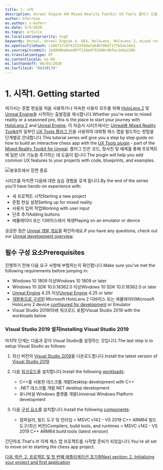 ```yaml
---
title: 1. 시작
description: Unreal Engine 4와 Mixed Reality Toolkit UX Tools 플러그 인을 사용하여 간단한 체스 앱을 만드는 자습서 시리즈 1/6부
author: hferrone
ms.author: v-haferr
ms.date: 5/5/2020
ms.topic: article
ms.localizationpriority: high
keywords: Unreal, Unreal Engine 4, UE4, HoloLens, HoloLens 2, mixed reality, 자습서, 시작, mrtk, uxt, UX Tools, 설명서
ms.openlocfilehash: c16671fc8f4233378dafa646786df1f7b5ae18e1
ms.sourcegitcommit: 1b8090ba6aed9ff128e4f32d40c96fac2e6a220b
ms.translationtype: HT
ms.contentlocale: ko-KR
ms.lasthandoff: 06/03/2020
ms.locfileid: "84330170"
---
```

# <a name="1-getting-started"></a><span data-ttu-id="0c798-104">1. 시작</span><span class="sxs-lookup"><span data-stu-id="0c798-104">1. Getting started</span></span>

<span data-ttu-id="0c798-105">여기서는 혼합 현실을 처음 사용하거나 익숙한 사용자 모두를 위해 [HoloLens 2](https://docs.microsoft.com/windows/mixed-reality/) 및 [Unreal Engine](https://www.unrealengine.com/en-US/)을 시작하는 출발점을 제시합니다.</span><span class="sxs-lookup"><span data-stu-id="0c798-105">Whether you're new to mixed reality or a seasoned pro, this is the place to start your journey with [HoloLens 2](https://docs.microsoft.com/windows/mixed-reality/) and [Unreal Engine](https://www.unrealengine.com/en-US/).</span></span> <span data-ttu-id="0c798-106">이 자습서 시리즈에서는 [Unreal용 Mixed Reality Toolkit](https://github.com/microsoft/MixedRealityToolkit-Unreal)의 일부인 [UX Tools 플러그 인](https://github.com/microsoft/MixedReality-UXTools-Unreal)을 사용하여 대화형 체스 앱을 빌드하는 방법을 단계별로 안내합니다.</span><span class="sxs-lookup"><span data-stu-id="0c798-106">This tutorial series will give you a step by step guide on how to build an interactive chess app with the [UX Tools plugin](https://github.com/microsoft/MixedReality-UXTools-Unreal) - part of the [Mixed Reality Toolkit for Unreal](https://github.com/microsoft/MixedRealityToolkit-Unreal).</span></span> <span data-ttu-id="0c798-107">플러그 인은 코드, 청사진 및 예제를 통해 프로젝트에 일반 UX 기능을 추가하는 데 도움이 됩니다.</span><span class="sxs-lookup"><span data-stu-id="0c798-107">The plugin will help you add common UX features to your projects with code, blueprints, and examples.</span></span> 

![뷰포트에서 장면 종료](images/unreal-uxt/5-endscene.PNG)

<span data-ttu-id="0c798-109">시리즈를 마치면 다음에 대한 실습 경험을 갖게 됩니다.</span><span class="sxs-lookup"><span data-stu-id="0c798-109">By the end of the series you'll have hands-on experience with:</span></span>
* <span data-ttu-id="0c798-110">새 프로젝트 시작</span><span class="sxs-lookup"><span data-stu-id="0c798-110">Starting a new project</span></span>
* <span data-ttu-id="0c798-111">혼합 현실 설정</span><span class="sxs-lookup"><span data-stu-id="0c798-111">Setting up for mixed reality</span></span>
* <span data-ttu-id="0c798-112">사용자 입력 작업</span><span class="sxs-lookup"><span data-stu-id="0c798-112">Working with user input</span></span>
* <span data-ttu-id="0c798-113">단추 추가</span><span class="sxs-lookup"><span data-stu-id="0c798-113">Adding buttons</span></span>
* <span data-ttu-id="0c798-114">에뮬레이터 또는 디바이스에서 재생</span><span class="sxs-lookup"><span data-stu-id="0c798-114">Playing on an emulator or device</span></span>

<span data-ttu-id="0c798-115">궁금한 점은 [Unreal 개발 개요](https://docs.microsoft.com/windows/mixed-reality/unreal-development-overview)를 확인하세요.</span><span class="sxs-lookup"><span data-stu-id="0c798-115">If you have any questions, check out our [Unreal development overview](https://docs.microsoft.com/windows/mixed-reality/unreal-development-overview).</span></span>

## <a name="prerequisites"></a><span data-ttu-id="0c798-116">필수 구성 요소</span><span class="sxs-lookup"><span data-stu-id="0c798-116">Prerequisites</span></span>
<span data-ttu-id="0c798-117">진행하기 전에 다음 요구 사항에 부합하는지 확인합니다.</span><span class="sxs-lookup"><span data-stu-id="0c798-117">Make sure you've met the following requirements before jumping in:</span></span>
* <span data-ttu-id="0c798-118">Windows 10 1809 이상</span><span class="sxs-lookup"><span data-stu-id="0c798-118">Windows 10 1809 or later</span></span>
* <span data-ttu-id="0c798-119">Windows 10 SDK 10.0.18362.0 이상</span><span class="sxs-lookup"><span data-stu-id="0c798-119">Windows 10 SDK 10.0.18362.0 or later</span></span>
* <span data-ttu-id="0c798-120">[Unreal Engine](https://www.unrealengine.com/en-US/get-now) 4.25 이상</span><span class="sxs-lookup"><span data-stu-id="0c798-120">[Unreal Engine](https://www.unrealengine.com/en-US/get-now) 4.25 or later</span></span>
* <span data-ttu-id="0c798-121">[개발용으로 구성된](using-visual-studio.md#enabling-developer-mode) Microsoft HoloLens 2 디바이스 또는 에뮬레이터</span><span class="sxs-lookup"><span data-stu-id="0c798-121">Microsoft HoloLens 2 device [configured for development](using-visual-studio.md#enabling-developer-mode) or Emulator</span></span>
* <span data-ttu-id="0c798-122">Visual Studio 2019(아래 워크로드 포함)</span><span class="sxs-lookup"><span data-stu-id="0c798-122">Visual Studio 2019 with the workloads below</span></span>

### <a name="installing-visual-studio-2019"></a><span data-ttu-id="0c798-123">Visual Studio 2019 설치</span><span class="sxs-lookup"><span data-stu-id="0c798-123">Installing Visual Studio 2019</span></span>
<span data-ttu-id="0c798-124">마지막 단계는 다음과 같이 Visual Studio를 설정하는 것입니다.</span><span class="sxs-lookup"><span data-stu-id="0c798-124">The last step is to setup Visual Studio as follows:</span></span>
1. <span data-ttu-id="0c798-125">최신 버전의 [Visual Studio 2019](https://visualstudio.microsoft.com/downloads/)를 다운로드합니다.</span><span class="sxs-lookup"><span data-stu-id="0c798-125">Install the latest version of [Visual Studio 2019](https://visualstudio.microsoft.com/downloads/)</span></span>
2. <span data-ttu-id="0c798-126">다음 [워크로드](https://docs.microsoft.com/visualstudio/install/modify-visual-studio?view=vs-2019#modify-workloads)를 설치합니다.</span><span class="sxs-lookup"><span data-stu-id="0c798-126">Install the following [workloads](https://docs.microsoft.com/visualstudio/install/modify-visual-studio?view=vs-2019#modify-workloads):</span></span>
    * <span data-ttu-id="0c798-127">C++를 사용한 데스크톱 개발</span><span class="sxs-lookup"><span data-stu-id="0c798-127">Desktop development with C++</span></span>
    * <span data-ttu-id="0c798-128">.NET 데스크톱 개발</span><span class="sxs-lookup"><span data-stu-id="0c798-128">.NET desktop development</span></span>
    * <span data-ttu-id="0c798-129">유니버설 Windows 플랫폼 개발</span><span class="sxs-lookup"><span data-stu-id="0c798-129">Universal Windows Platform development</span></span>

3. <span data-ttu-id="0c798-130">다음 [구성 요소](https://docs.microsoft.com/visualstudio/install/modify-visual-studio?view=vs-2019#modify-individual-components)를 설치합니다.</span><span class="sxs-lookup"><span data-stu-id="0c798-130">Install the following [components](https://docs.microsoft.com/visualstudio/install/modify-visual-studio?view=vs-2019#modify-individual-components):</span></span>
    * <span data-ttu-id="0c798-131">컴파일러, 빌드 도구 및 런타임 > MSVC v142 - VS 2019 C++ ARM64 빌드 도구(최신 버전)</span><span class="sxs-lookup"><span data-stu-id="0c798-131">Compilers, build tools, and runtimes > MSVC v142 - VS 2019 C++ ARM64 build tools (latest version)</span></span>

<span data-ttu-id="0c798-132">간단하죠.</span><span class="sxs-lookup"><span data-stu-id="0c798-132">That's it!</span></span> <span data-ttu-id="0c798-133">이제 체스 앱 프로젝트를 시작할 준비가 되었습니다.</span><span class="sxs-lookup"><span data-stu-id="0c798-133">You're all set to move on to starting the chess app project.</span></span>

[<span data-ttu-id="0c798-134">다음 섹션: 2. 프로젝트 및 첫 번째 애플리케이션 초기화</span><span class="sxs-lookup"><span data-stu-id="0c798-134">Next section: 2. Initializing your project and first application</span></span>](unreal-uxt-ch2.md)